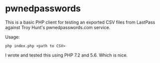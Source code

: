 # pwnedpasswords
This is a basic PHP client for testing an exported CSV files from LastPass against Troy Hunt's pwnedpasswords.com service.

Usage:

`php index.php <path to CSV>`

I wrote and tested this using PHP 7.2 and 5.6. Which is nice.
